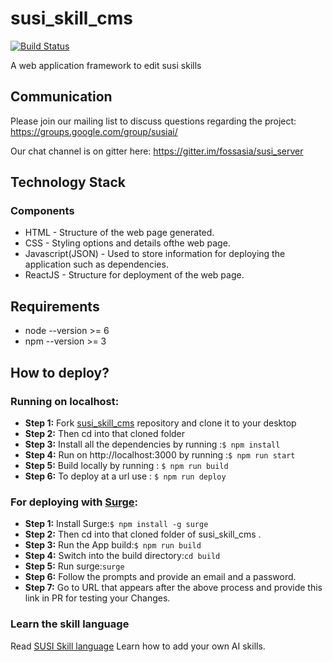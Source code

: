 # susi_skill_cms

[![Build Status](https://travis-ci.org/fossasia/susi_skill_cms.svg?branch=master)](https://travis-ci.org/fossasia/susi_skill_cms)

A web application framework to edit susi skills

## Communication

Please join our mailing list to discuss questions regarding the project: https://groups.google.com/group/susiai/

Our chat channel is on gitter here: https://gitter.im/fossasia/susi_server

## Technology Stack

### Components
* HTML - Structure of the web page generated.
* CSS - Styling options and details ofthe web page.
* Javascript(JSON) - Used to store information for deploying the application such as dependencies.
* ReactJS - Structure for deployment of the web page.

## Requirements
* node --version >= 6
* npm --version >= 3

## How to deploy?

### Running on localhost:
* **Step 1:** Fork [susi_skill_cms](https://github.com/fossasia/susi_skill_cms) repository and clone it to your desktop
* **Step 2:** Then cd into that cloned folder
* **Step 3:** Install all the dependencies by running :```$ npm install```
* **Step 4:** Run on http://localhost:3000 by running :```$ npm run start```
* **Step 5:** Build locally by running : ```$ npm run build ```
* **Step 6:** To deploy at a url use : ```$ npm run deploy ```

### For deploying with [Surge](https://surge.sh/):

* **Step 1:** Install Surge:```$ npm install -g surge```
* **Step 2:** Then cd into that cloned folder of susi_skill_cms .
* **Step 3:** Run the App build:```$ npm run build```
* **Step 4:** Switch into the build directory:```cd build```
* **Step 5:** Run surge:```surge```
* **Step 6:** Follow the prompts and provide an email and a password.
* **Step 7:** Go to URL that appears after the above process and provide this link in PR for testing your Changes. 

### Learn the skill language

Read [SUSI Skill language](./docs/Susi_Skill_Language_Tutorial.md) Learn how to add your own AI skills.
